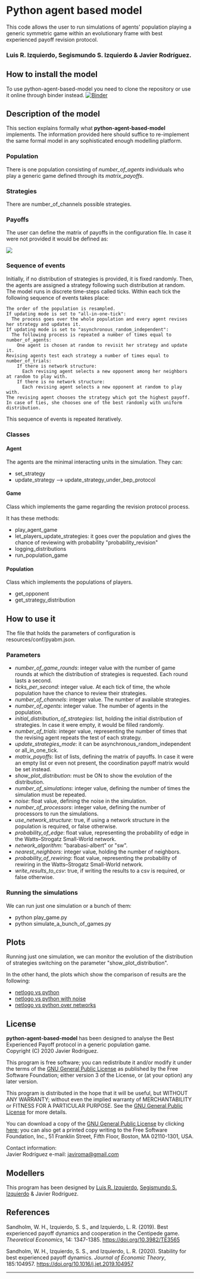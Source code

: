 # Python agent based model

This code allows the user to run simulations of agents' population playing a generic symmetric game within an 
evolutionary frame with best experienced payoff revision protocol.

### Luis R. Izquierdo, Segismundo S. Izquierdo & Javier Rodríguez.

## How to install the model

To use python-agent-based-model you need to clone the repository or use it online through binder instead.
[![Binder](https://mybinder.org/badge_logo.svg)](https://mybinder.org/v2/gh/javiro/agent-based-model/HEAD)

## Description of the model

This section explains formally what **python-agent-based-model** implements. The information provided here should 
suffice to re-implement the same formal model in any sophisticated enough modelling platform.

### Population

There is one population consisting of *number_of_agents* individuals who play a generic game defined through its 
*matrix_payoffs*.

### Strategies

There are number_of_channels possible strategies.

### Payoffs

The user can define the matrix of payoffs in the configuration file. In case it were not provided it would be defined as:

<img src="https://render.githubusercontent.com/render/math?math=%5Cbegin%7Bpmatrix%7D%0A1%20%26%200%20%26%20%5Ccdots%20%26%200%5C%5C%0A0%20%26%202%20%26%20%5Ccdots%20%26%200%5C%5C%0A%5Cvdots%20%26%20%5Cvdots%20%26%20%5Cddots%20%26%20%5Cvdots%5C%5C%0A0%20%26%200%20%26%20%5Ccdots%20%26%20%5Ctextrm%7Bnumber_of_channels%7D%0A%5Cend%7Bpmatrix%7D">

### Sequence of events

Initially, if no distribution of strategies is provided, it is fixed randomly. Then, the agents are assigned a strategy 
following such distribution at random. The model runs in discrete time-steps called ticks. Within each tick the 
following sequence of events takes place:

    The order of the population is resampled.
    If updating mode is set to "all-in-one-tick":
      The process goes over the whole population and every agent revises her strategy and updates it.
    If updating mode is set to "asynchronous_random_independent":
      The following process is repeated a number of times equal to number_of_agents:
        One agent is chosen at random to revisit her strategy and update it.
    Revising agents test each strategy a number of times equal to number_of_trials:
        If there is network structure:
          Each revising agent selects a new opponent among her neighbors at random to play with.
        If there is no network structure:
          Each revising agent selects a new opponent at random to play with.
    The revising agent chooses the strategy which got the highest payoff. In case of ties, she chooses one of the best randomly with uniform distribution.

This sequence of events is repeated iteratively.

### Classes

#### Agent

The agents are the minimal interacting units in the simulation. They can:
- set_strategy
- update_strategy --> update_strategy_under_bep_protocol


#### Game

Class which implements the game regarding the revision protocol process.

It has these methods:

- play_agent_game
- let_players_update_strategies: it goes over the population and gives the chance of reviewing with probability 
"probability_revision"
- logging_distributions
- run_population_game

#### Population

Class which implements the populations of players.

- get_opponent
- get_strategy_distribution

## How to use it

The file that holds the parameters of configuration is resources/conf/pyabm.json.

### Parameters

- *number_of_game_rounds*: integer value with the number of game rounds at which the distribution of strategies is 
  requested. Each round lasts
  a second.
- *ticks_per_second*: integer value. At each tick of time, the whole population have the chance to review their 
  strategies.
- *number_of_channels*: integer value. The number of available strategies.
- *number_of_agents*: integer value. The number of agents in the population.
- *initial_distribution_of_strategies*: list, holding the initial distribution of strategies. In case it were empty, it 
  would be filled randomly.
- *number_of_trials*: integer value, representing the number of times that the revising agent repeats the test of each
  strategy.
- *update_strategies_mode*: it can be asynchronous_random_independent or all_in_one_tick.
- *matrix_payoffs*: list of lists, defining the matrix of payoffs. In case it were an empty list or even not present,
  the coordination payoff matrix would be set instead.
- *show_plot_distribution*: must be ON to show the evolution of the distribution.
- *number_of_simulations*: integer value, defining the number of times the simulation must be repeated.
- *noise*: float value, defining the noise in the simulation.
- *number_of_processors*: integer value, defining the number of processors to run the simulations.
- *use_network_structure*: true, if using a network structure in the population is required, or false otherwise.
- *probability_of_edge*: float value, representing the probability of edge in the Watts–Strogatz Small-World network. 
- *network_algorithm*: "barabasi-albert" or "sw".
- *nearest_neighbors*: integer value, holding the number of neighbors.
- *probability_of_rewiring*: float value, representing the probability of rewiring in the Watts–Strogatz Small-World
  network.
- *write_results_to_csv*: true, if writing the results to a csv is required, or false otherwise.

### Running the simulations

We can run just one simulation or a bunch of them:

- python play_game.py
- python simulate_a_bunch_of_games.py

## Plots

Running just one simulation, we can monitor the evolution of the distribution of strategies switching on the parameter
"show_plot_distribution".

In the other hand, the plots which show the comparison of results are the following:

  - [netlogo vs python](notebooks/bep_netlogo_vs_python.ipynb)
  - [netlogo vs python with noise](notebooks/bep_netlogo_vs_python-noise.ipynb)
  - [netlogo vs python over networks](notebooks/bep_netlogo_vs_python_networks.ipynb)

## License

**python-agent-based-model** has been designed to analyse the Best Experienced Payoff protocol in a generic population 
game.      
Copyright (C) 2020 Javier Rodríguez.

This program is free software; you can redistribute it and/or modify it under the terms of the
[GNU General Public License](http://www.gnu.org/copyleft/gpl.html) as published by the Free Software Foundation; either 
version 3 of the License, or (at your option) any later version.

This program is distributed in the hope that it will be useful,  but WITHOUT ANY WARRANTY; without even the implied 
warranty of  MERCHANTABILITY or FITNESS FOR A PARTICULAR PURPOSE. See the 
[GNU General Public License](http://www.gnu.org/copyleft/gpl.html) for more details.

You can download a copy of the [GNU General Public License](http://www.gnu.org/copyleft/gpl.html) by clicking
[here](https://luis-r-izquierdo.github.io/centipede-test-two/LICENSE); you can also get a printed copy writing to the 
Free Software  Foundation, Inc., 51 Franklin Street, Fifth Floor, Boston, MA  02110-1301, USA.

Contact information:      
Javier Rodríguez
 e-mail: javiroma@gmail.com

## Modellers

This program has been designed by [Luis R. Izquierdo](http://luis.izqui.org),
[Segismundo S. Izquierdo](http://segis.izqui.org) & Javier Rodríguez.

## References

Sandholm, W. H., Izquierdo, S. S., and Izquierdo, L. R. (2019).  Best experienced payoff dynamics and cooperation in
the Centipede game. *Theoretical Economics*, 14: 1347-1385. https://doi.org/10.3982/TE3565

Sandholm, W. H., Izquierdo, S. S., and Izquierdo, L. R. (2020). Stability for best experienced payoff dynamics.
*Journal of Economic Theory*, 185:104957. https://doi.org/10.1016/j.jet.2019.104957

------